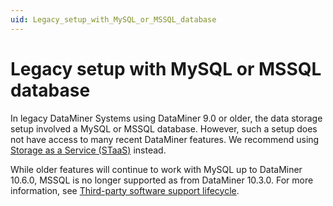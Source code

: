 ```yaml
---
uid: Legacy_setup_with_MySQL_or_MSSQL_database
---
```


# Legacy setup with MySQL or MSSQL database

In legacy DataMiner Systems using DataMiner 9.0 or older, the data storage setup involved a MySQL or MSSQL database. However, such a setup does not have access to many recent DataMiner features. We recommend using [Storage as a Service (STaaS)](xref:STaaS) instead.

While older features will continue to work with MySQL up to DataMiner 10.6.0, MSSQL is no longer supported as from DataMiner 10.3.0. For more information, see [Third-party software support lifecycle](xref:Software_support_life_cycles#third-party-software-support-lifecycle).
